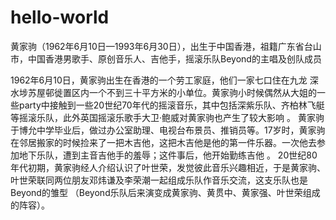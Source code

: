 # hello-world

黄家驹（1962年6月10日—1993年6月30日），出生于中国香港，祖籍广东省台山市，中国香港男歌手、原创音乐人、吉他手，摇滚乐队Beyond的主唱及创队成员



1962年6月10日，黄家驹出生在香港的一个劳工家庭，他们一家七口住在九龙
深水埗苏屋邨徙置区内一个不到三十平方米的小单位。黄家驹小时候偶然从大姐的一些party中接触到一些20世纪70年代的摇滚音乐，其中包括深紫乐队、齐柏林飞艇等摇滚乐队，此外英国摇滚乐歌手大卫·鲍威对黄家驹也产生了较大影响 。
黄家驹于博允中学毕业后，做过办公室助理、电视台布景员、推销员等。17岁时，黄家驹在邻居搬家的时候捡来了一把木吉他，这把木吉他是他的第一件乐器。一次他去参加地下乐队，遭到主音吉他手的羞辱；这件事后，他开始勤练吉他 。
20世纪80年代初期，黄家驹经人介绍认识了叶世荣，发觉彼此音乐兴趣相近，于是黄家驹、叶世荣联同两位朋友邓炜谦及李荣潮一起组成乐队作音乐交流，这支乐队也是Beyond的雏型  （Beyond乐队后来演变成黄家驹、黄贯中、黄家强、叶世荣组成的阵容）。
